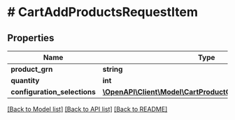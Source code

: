 # # CartAddProductsRequestItem


## Properties 


Name | Type | Description | Notes
------------ | ------------- | ------------- | -------------
**product_grn**| **string** |   | [optional]
**quantity**| **int** |   | [optional]
**configuration_selections**| [**\OpenAPI\Client\Model\CartProductConfigurationSelection[]**](CartProductConfigurationSelection.md) |   | [optional]


[[Back to Model list]](../../README.md#models) [[Back to API list]](../../README.md#endpoints) [[Back to README]](../../README.md)

